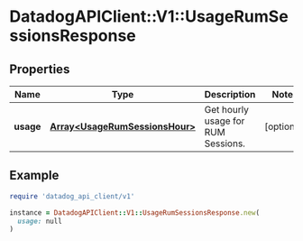 # DatadogAPIClient::V1::UsageRumSessionsResponse

## Properties

| Name | Type | Description | Notes |
| ---- | ---- | ----------- | ----- |
| **usage** | [**Array&lt;UsageRumSessionsHour&gt;**](UsageRumSessionsHour.md) | Get hourly usage for RUM Sessions. | [optional] |

## Example

```ruby
require 'datadog_api_client/v1'

instance = DatadogAPIClient::V1::UsageRumSessionsResponse.new(
  usage: null
)
```

